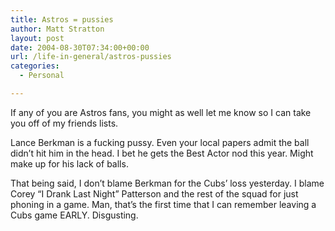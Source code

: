 ```yaml
---
title: Astros = pussies
author: Matt Stratton
layout: post
date: 2004-08-30T07:34:00+00:00
url: /life-in-general/astros-pussies
categories:
  - Personal

---
```

If any of you are Astros fans, you might as well let me know so I can take you off of my friends lists.

Lance Berkman is a fucking pussy. Even your local papers admit the ball didn&#8217;t hit him in the head. I bet he gets the Best Actor nod this year. Might make up for his lack of balls.

That being said, I don&#8217;t blame Berkman for the Cubs&#8217; loss yesterday. I blame Corey &#8220;I Drank Last Night&#8221; Patterson and the rest of the squad for just phoning in a game. Man, that&#8217;s the first time that I can remember leaving a Cubs game EARLY. Disgusting.